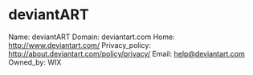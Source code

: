 
# deviantART

Name: deviantART
Domain: deviantart.com
Home: http://www.deviantart.com/
Privacy_policy: http://about.deviantart.com/policy/privacy/
Email: help@deviantart.com
Owned_by: WIX
